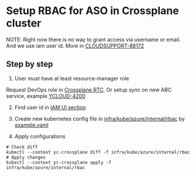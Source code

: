 # Setup RBAC for ASO in Crossplane cluster

NOTE: Right now there is no way to grant access via username or email. And we use iam user id. More
in [CLOUDSUPPORT-88172](https://st.yandex-team.ru/CLOUDSUPPORT-88172)

## Step by step

1. User must have at least resource-manager role

Request DevOps role in [Crossplane RTC](https://abc.yandex-team.ru/services/crossplane_rtc/). Or setup sync on new ABC
service, example [YCLOUD-4200](https://st.yandex-team.ru/YCLOUD-4200)

2. Find user id in [IAM UI section](https://console.cloud.yandex.ru/iam?section=users)

3. Create new kubernetes config file in [infra/kube/azure/internal/rbac](.) by [example.yaml](example.yaml)

4. Apply configurations

```shell
# Check diff
kubectl --context yc-crossplane diff -f infra/kube/azure/internal/rbac
# Apply changes
kubectl --context yc-crossplane apply -f infra/kube/azure/internal/rbac
```
